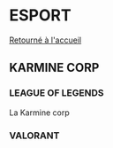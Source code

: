 # ESPORT

[Retourné à l'accueil](/)

## KARMINE CORP



### LEAGUE OF LEGENDS

La Karmine corp 

### VALORANT
